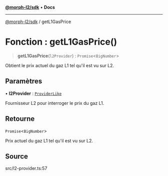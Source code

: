 [**@morph-l2/sdk**](../globals.md) • **Docs**

***

[@morph-l2/sdk](../globals.md) / getL1GasPrice

# Fonction : getL1GasPrice()

> **getL1GasPrice**(`l2Provider`) : `Promise`\<`BigNumber`\>

Obtient le prix actuel du gaz L1 tel qu'il est vu sur L2.

## Paramètres

• **l2Provider** : [`ProviderLike`](../type-aliases/ProviderLike.md)

Fournisseur L2 pour interroger le prix du gaz L1.

## Retourne

`Promise`\<`BigNumber`\>

Prix actuel du gaz L1 tel qu'il est vu sur L2.

## Source

src/l2-provider.ts:57
